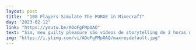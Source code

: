 ```yaml
---
layout: post
title:  "100 Players Simulate The PURGE in Minecraft"
day: "2023-02-12" 
link: "https://youtu.be/AOoFgFMpOAQ"
text: "Sim, meu guilty pleasure são vídeos de storytelling de 2 horas no Minecraft."
img: "https://i.ytimg.com/vi/AOoFgFMpOAQ/maxresdefault.jpg"
---
```

